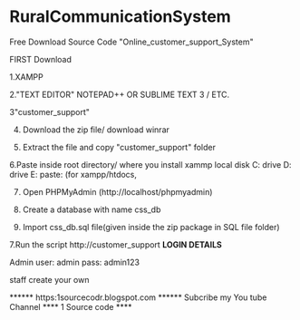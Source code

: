 # RuralCommunicationSystem
Free Download Source Code "Online_customer_support_System"

FIRST Download

1.XAMPP

2."TEXT EDITOR" NOTEPAD++ OR SUBLIME TEXT 3 / ETC.

3"customer_support"

4. Download the zip file/ download winrar

5. Extract the file and copy "customer_support" folder

6.Paste inside root directory/ where you install xammp local disk C: drive D: drive E: paste: (for xampp/htdocs, 

7. Open PHPMyAdmin (http://localhost/phpmyadmin)

8. Create a database with name css_db

6. Import css_db.sql file(given inside the zip package in SQL file folder)

7.Run the script http://customer_support
**LOGIN DETAILS** 

Admin
user: admin
pass: admin123

staff create your own

****** https:1sourcecodr.blogspot.com ******
Subcribe my You tube Channel **** 1 Source code ****
